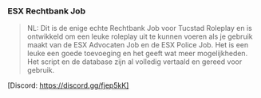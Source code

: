 <h3>ESX Rechtbank Job</h3>

> NL: Dit is de enige echte Rechtbank Job voor Tucstad Roleplay en is ontwikkeld om een leuke roleplay uit te kunnen voeren als je gebruik maakt van de ESX Advocaten Job en de ESX Police Job. Het is een leuke een goede toevoeging en het geeft wat meer mogelijkheden. Het script en de database zijn al volledig vertaald en gereed voor gebruik.

[Discord: https://discord.gg/fjep5kK]
